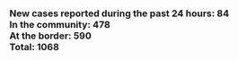 ### New cases reported during the past 24 hours: 84<br/>In the community: 478<br/>At the border: 590<br/>Total: 1068